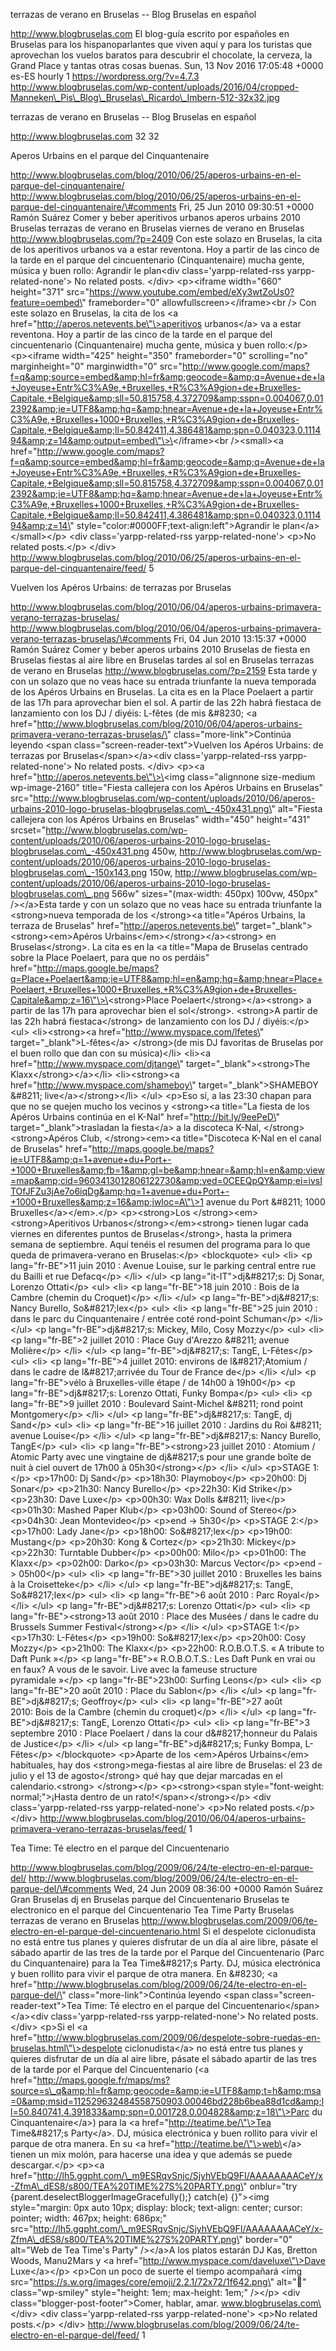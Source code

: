 terrazas de verano en Bruselas -- Blog Bruselas en español

http://www.blogbruselas.com El blog-guía escrito por españoles en
Bruselas para los hispanoparlantes que viven aquí y para los turistas
que aprovechan los vuelos baratos para descubrir el chocolate, la
cerveza, la Grand Place y tantas otras cosas buenas. Sun, 13 Nov 2016
17:05:48 +0000 es-ES hourly 1 https://wordpress.org/?v=4.7.3
http://www.blogbruselas.com/wp-content/uploads/2016/04/cropped-Manneken\_Pis\_Blog\_Bruselas\_Ricardo\_Imbern-512-32x32.jpg

terrazas de verano en Bruselas -- Blog Bruselas en español

http://www.blogbruselas.com 32 32

Aperos Urbains en el parque del Cinquantenaire

http://www.blogbruselas.com/blog/2010/06/25/aperos-urbains-en-el-parque-del-cinquantenaire/
http://www.blogbruselas.com/blog/2010/06/25/aperos-urbains-en-el-parque-del-cinquantenaire/\#comments
Fri, 25 Jun 2010 09:30:51 +0000 Ramón Suárez Comer y beber aperitivos
urbanos aperos urbains 2010 Bruselas terrazas de verano en Bruselas
viernes de verano en Bruselas http://www.blogbruselas.com/?p=2409 Con
este solazo en Bruselas, la cita de los aperitivos urbanos va a estar
reventona. Hoy a partir de las cinco de la tarde en el parque del
cincuentenario (Cinquantenaire) mucha gente, música y buen rollo:
Agrandir le plan\<div class=\'yarpp-related-rss yarpp-related-none\'\>
No related posts. \</div\> \<p\>\<iframe width=\"660\" height=\"371\"
src=\"https://www.youtube.com/embed/eXy3wtZoUs0?feature=oembed\"
frameborder=\"0\" allowfullscreen\>\</iframe\>\<br /\> Con este solazo
en Bruselas, la cita de los \<a
href=\"http://aperos.netevents.be\"\>aperitivos urbanos\</a\> va a estar
reventona. Hoy a partir de las cinco de la tarde en el parque del
cincuentenario (Cinquantenaire) mucha gente, música y buen rollo:\</p\>
\<p\>\<iframe width=\"425\" height=\"350\" frameborder=\"0\"
scrolling=\"no\" marginheight=\"0\" marginwidth=\"0\"
src=\"http://www.google.com/maps?f=q&amp;source=embed&amp;hl=fr&amp;geocode=&amp;q=Avenue+de+la+Joyeuse+Entr%C3%A9e,+Bruxelles,+R%C3%A9gion+de+Bruxelles-Capitale,+Belgique&amp;sll=50.815758,4.372709&amp;sspn=0.004067,0.012392&amp;ie=UTF8&amp;hq=&amp;hnear=Avenue+de+la+Joyeuse+Entr%C3%A9e,+Bruxelles+1000+Bruxelles,+R%C3%A9gion+de+Bruxelles-Capitale,+Belgique&amp;ll=50.842411,4.386481&amp;spn=0.040323,0.111494&amp;z=14&amp;output=embed\"\>\</iframe\>\<br
/\>\<small\>\<a
href=\"http://www.google.com/maps?f=q&amp;source=embed&amp;hl=fr&amp;geocode=&amp;q=Avenue+de+la+Joyeuse+Entr%C3%A9e,+Bruxelles,+R%C3%A9gion+de+Bruxelles-Capitale,+Belgique&amp;sll=50.815758,4.372709&amp;sspn=0.004067,0.012392&amp;ie=UTF8&amp;hq=&amp;hnear=Avenue+de+la+Joyeuse+Entr%C3%A9e,+Bruxelles+1000+Bruxelles,+R%C3%A9gion+de+Bruxelles-Capitale,+Belgique&amp;ll=50.842411,4.386481&amp;spn=0.040323,0.111494&amp;z=14\"
style=\"color:\#0000FF;text-align:left\"\>Agrandir le
plan\</a\>\</small\>\</p\> \<div class=\'yarpp-related-rss
yarpp-related-none\'\> \<p\>No related posts.\</p\> \</div\>
http://www.blogbruselas.com/blog/2010/06/25/aperos-urbains-en-el-parque-del-cinquantenaire/feed/
5

Vuelven los Apéros Urbains: de terrazas por Bruselas

http://www.blogbruselas.com/blog/2010/06/04/aperos-urbains-primavera-verano-terrazas-bruselas/
http://www.blogbruselas.com/blog/2010/06/04/aperos-urbains-primavera-verano-terrazas-bruselas/\#comments
Fri, 04 Jun 2010 13:15:37 +0000 Ramón Suárez Comer y beber aperos
urbains 2010 Bruselas de fiesta en Bruselas fiestas al aire libre en
Bruselas tardes al sol en Bruselas terrazas de verano en Bruselas
http://www.blogbruselas.com/?p=2159 Esta tarde y con un solazo que no
veas hace su entrada triunfante la nueva temporada de los Apéros Urbains
en Bruselas. La cita es en la Place Poelaert a partir de las 17h para
aprovechar bien el sol. A partir de las 22h habrá fiestaca de
lanzamiento con los DJ / diyéis: L-fêtes (de mis &\#8230; \<a
href=\"http://www.blogbruselas.com/blog/2010/06/04/aperos-urbains-primavera-verano-terrazas-bruselas/\"
class=\"more-link\"\>Continúa leyendo \<span
class=\"screen-reader-text\"\>Vuelven los Apéros Urbains: de terrazas
por Bruselas\</span\>\</a\>\<div class=\'yarpp-related-rss
yarpp-related-none\'\> No related posts. \</div\> \<p\>\<a
href=\"http://aperos.netevents.be\"\>\<img class=\"alignnone size-medium
wp-image-2160\" title=\"Fiesta callejera con los Apéros Urbains en
Bruselas\"
src=\"http://www.blogbruselas.com/wp-content/uploads/2010/06/aperos-urbains-2010-logo-bruselas-blogbruselas.com\_-450x431.png\"
alt=\"Fiesta callejera con los Apéros Urbains en Bruselas\"
width=\"450\" height=\"431\"
srcset=\"http://www.blogbruselas.com/wp-content/uploads/2010/06/aperos-urbains-2010-logo-bruselas-blogbruselas.com\_-450x431.png
450w,
http://www.blogbruselas.com/wp-content/uploads/2010/06/aperos-urbains-2010-logo-bruselas-blogbruselas.com\_-150x143.png
150w,
http://www.blogbruselas.com/wp-content/uploads/2010/06/aperos-urbains-2010-logo-bruselas-blogbruselas.com\_.png
566w\" sizes=\"(max-width: 450px) 100vw, 450px\" /\>\</a\>Esta tarde y
con un solazo que no veas hace su entrada triunfante la \<strong\>nueva
temporada de los \</strong\>\<a title=\"Apéros Urbains, la terraza de
Bruselas\" href=\"http://aperos.netevents.be\"
target=\"\_blank\"\>\<strong\>\<em\>Apéros
Urbains\</em\>\</strong\>\</a\>\<strong\> en Bruselas\</strong\>. La
cita es en la \<a title=\"Mapa de Bruselas centrado sobre la Place
Poelaert, para que no os perdáis\"
href=\"http://maps.google.be/maps?q=Place+Poelaert&amp;ie=UTF8&amp;hl=en&amp;hq=&amp;hnear=Place+Poelaert,+Bruxelles+1000+Bruxelles,+R%C3%A9gion+de+Bruxelles-Capitale&amp;z=16\"\>\<strong\>Place
Poelaert\</strong\>\</a\>\<strong\> a partir de las 17h para aprovechar
bien el sol\</strong\>. \<strong\>A partir de las 22h habrá
fiestaca\</strong\> de lanzamiento con los DJ / diyéis:\</p\> \<ul\>
\<li\>\<strong\>\<a href=\"http://www.myspace.com/lfetes\"
target=\"\_blank\"\>L-fêtes\</a\> \</strong\>(de mis DJ favoritas de
Bruselas por el buen rollo que dan con su música)\</li\> \<li\>\<a
href=\"http://www.myspace.com/djtange\"
target=\"\_blank\"\>\<strong\>The Klaxx\</strong\>\</a\>\</li\>
\<li\>\<strong\>\<a href=\"http://www.myspace.com/shameboy\"
target=\"\_blank\"\>SHAMEBOY &\#8211; live\</a\>\</strong\>\</li\>
\</ul\> \<p\>Eso sí, a las 23:30 chapan para que no se quejen mucho los
vecinos y \<strong\>\<a title=\"La fiesta de los Apéros Urbains continúa
en el K-Nal\" href=\"http://bit.ly/9eePeD\"
target=\"\_blank\"\>trasladan la fiesta\</a\> a la discoteca K-Nal,
\</strong\>\<strong\>Apéros Club, \</strong\>\<em\>\<a title=\"Discoteca
K-Nal en el canal de Bruselas\"
href=\"http://maps.google.be/maps?ie=UTF8&amp;q=1+avenue+du+Port+-+1000+Bruxelles&amp;fb=1&amp;gl=be&amp;hnear=&amp;hl=en&amp;view=map&amp;cid=9603413012806122730&amp;ved=0CEEQpQY&amp;ei=ivsITOfJFZu3jAe7o6iqDg&amp;hq=1+avenue+du+Port+-+1000+Bruxelles&amp;z=16&amp;iwloc=A\"\>1
avenue du Port &\#8211; 1000 Bruxelles\</a\>\</em\>.\</p\>
\<p\>\<strong\>Los \</strong\>\<em\>\<strong\>Aperitivos
Urbanos\</strong\>\</em\>\<strong\> tienen lugar cada viernes en
diferentes puntos de Bruselas\</strong\>, hasta la primera semana de
septiembre. Aquí tenéis el resumen del programa para lo que queda de
primavera-verano en Bruselas:\</p\> \<blockquote\> \<ul\> \<li\> \<p
lang=\"fr-BE\"\>11 juin 2010 : Avenue Louise, sur le parking central
entre rue du Bailli et rue Defacq\</p\> \</li\> \</ul\> \<p
lang=\"it-IT\"\>dj&\#8217;s: Dj Sonar, Lorenzo Ottati\</p\> \<ul\>
\<li\> \<p lang=\"fr-BE\"\>18 juin 2010 : Bois de la Cambre (chemin du
Croquet)\</p\> \</li\> \</ul\> \<p lang=\"fr-BE\"\>dj&\#8217;s: Nancy
Burello, So&\#8217;lex\</p\> \<ul\> \<li\> \<p lang=\"fr-BE\"\>25 juin
2010 : dans le parc du Cinquantenaire / entrée coté rond-point
Schuman\</p\> \</li\> \</ul\> \<p lang=\"fr-BE\"\>dj&\#8217;s: Mickey,
Milo, Cosy Mozzy\</p\> \<ul\> \<li\> \<p lang=\"fr-BE\"\>2 juillet
2010 : Place Guy d'Arezzo &\#8211; avenue Molière\</p\> \</li\> \</ul\>
\<p lang=\"fr-BE\"\>dj&\#8217;s: TangE, L-Fêtes\</p\> \<ul\> \<li\> \<p
lang=\"fr-BE\"\>4 juillet 2010: environs de l&\#8217;Atomium / dans le
cadre de l&\#8217;arrivée du Tour de France de\</p\> \</li\> \</ul\> \<p
lang=\"fr-BE\"\>vélo à Bruxelles-ville étape / de 14h00 à 19h00\</p\>
\<p lang=\"fr-BE\"\>dj&\#8217;s: Lorenzo Ottati, Funky Bompa\</p\>
\<ul\> \<li\> \<p lang=\"fr-BE\"\>9 juillet 2010 : Boulevard
Saint-Michel &\#8211; rond point Montgomery\</p\> \</li\> \</ul\> \<p
lang=\"fr-BE\"\>dj&\#8217;s: TangE, dj Sand\</p\> \<ul\> \<li\> \<p
lang=\"fr-BE\"\>16 juillet 2010 : Jardins du Roi &\#8211; avenue
Louise\</p\> \</li\> \</ul\> \<p lang=\"fr-BE\"\>dj&\#8217;s: Nancy
Burello, TangE\</p\> \<ul\> \<li\> \<p lang=\"fr-BE\"\>\<strong\>23
juillet 2010 : Atomium / Atomic Party avec une vingtaine de dj&\#8217;s
pour une grande boîte de nuit à ciel ouvert de 17h00 à
05h30\</strong\>\</p\> \</li\> \</ul\> \<p\>STAGE 1:\</p\> \<p\>17h00:
Dj Sand\</p\> \<p\>18h30: Playmoboy\</p\> \<p\>20h00: Dj Sonar\</p\>
\<p\>21h30: Nancy Burello\</p\> \<p\>22h30: Kid Strike\</p\> \<p\>23h30:
Dave Luxe\</p\> \<p\>00h30: Wax Dolls &\#8211; live\</p\> \<p\>01h30:
Mashed Paper Klub\</p\> \<p\>03h00: Sound of Stereo\</p\> \<p\>04h30:
Jean Montevideo\</p\> \<p\>end -&gt; 5h30\</p\> \<p\>STAGE 2:\</p\>
\<p\>17h00: Lady Jane\</p\> \<p\>18h00: So&\#8217;lex\</p\> \<p\>19h00:
Mustang\</p\> \<p\>20h30: Kong &amp; Cortez\</p\> \<p\>21h30:
Mickey\</p\> \<p\>22h30: Turntable Dubber\</p\> \<p\>00h00: Milo\</p\>
\<p\>01h00: The Klaxx\</p\> \<p\>02h00: Darko\</p\> \<p\>03h30: Marcus
Vector\</p\> \<p\>end -&gt; 05h00\</p\> \<ul\> \<li\> \<p
lang=\"fr-BE\"\>30 juillet 2010 : Bruxelles les bains à la
Croisetteke\</p\> \</li\> \</ul\> \<p lang=\"fr-BE\"\>dj&\#8217;s:
TangE, So&\#8217;lex\</p\> \<ul\> \<li\> \<p lang=\"fr-BE\"\>6 août
2010 : Parc Royal\</p\> \</li\> \</ul\> \<p lang=\"fr-BE\"\>dj&\#8217;s:
Lorenzo Ottati\</p\> \<ul\> \<li\> \<p lang=\"fr-BE\"\>\<strong\>13 août
2010 : Place des Musées / dans le cadre du Brussels Summer
Festival\</strong\>\</p\> \</li\> \</ul\> \<p\>STAGE 1:\</p\>
\<p\>17h30: L-Fêtes\</p\> \<p\>19h00: So&\#8217;lex\</p\> \<p\>20h00:
Cosy Mozzy\</p\> \<p\>21h00: The Klaxx\</p\> \<p\>22h00: R.O.B.O.T.S.
« A tribute to Daft Punk »\</p\> \<p lang=\"fr-BE\"\>« R.O.B.O.T.S.: Les
Daft Punk en vrai ou en faux? A vous de le savoir. Live avec la fameuse
structure pyramidale »\</p\> \<p lang=\"fr-BE\"\>23h00: Surfing
Leons\</p\> \<ul\> \<li\> \<p lang=\"fr-BE\"\>20 août 2010 : Place du
Sablon\</p\> \</li\> \</ul\> \<p lang=\"fr-BE\"\>dj&\#8217;s;
Geoffroy\</p\> \<ul\> \<li\> \<p lang=\"fr-BE\"\>27 août
2010: Bois de la Cambre (chemin du croquet)\</p\> \</li\> \</ul\> \<p
lang=\"fr-BE\"\>dj&\#8217;s: TangE, Lorenzo Ottati\</p\> \<ul\> \<li\>
\<p lang=\"fr-BE\"\>3 septembre 2010 : Place Poelaert / dans la cour
d&\#8217;honneur du Palais de Justice\</p\> \</li\> \</ul\> \<p
lang=\"fr-BE\"\>dj&\#8217;s; Funky Bompa, L-Fêtes\</p\> \</blockquote\>
\<p\>Aparte de los \<em\>Apéros Urbains\</em\> habituales, hay dos
\<strong\>mega-fiestas al aire libre de Bruselas: el 23 de julio y el 13
de agosto\</strong\> qué hay que dejar marcadas en el
calendario.\<strong\> \</strong\>\</p\> \<p\>\<strong\>\<span
style=\"font-weight: normal;\"\>¡Hasta dentro de un
rato!\</span\>\</strong\>\</p\> \<div class=\'yarpp-related-rss
yarpp-related-none\'\> \<p\>No related posts.\</p\> \</div\>
http://www.blogbruselas.com/blog/2010/06/04/aperos-urbains-primavera-verano-terrazas-bruselas/feed/
1

Tea Time: Té electro en el parque del Cincuentenario

http://www.blogbruselas.com/blog/2009/06/24/te-electro-en-el-parque-del/
http://www.blogbruselas.com/blog/2009/06/24/te-electro-en-el-parque-del/\#comments
Wed, 24 Jun 2009 08:36:00 +0000 Ramón Suárez Gran Bruselas dj en
Bruselas parque del Cincuentenario Bruselas te electronico en el parque
del Cincuentenario Tea Time Party Bruselas terrazas de verano en
Bruselas
http://www.blogbruselas.com/2009/06/te-electro-en-el-parque-del-cincuentenario.html
Si el despelote ciclonudista no está entre tus planes y quieres
disfrutar de un día al aire libre, pásate el sábado apartir de las tres
de la tarde por el Parque del Cincuentenario (Parc du Cinquantenaire)
para la Tea Time&\#8217;s Party. DJ, música electrónica y buen rollito
para vivir el parque de otra manera. En &\#8230; \<a
href=\"http://www.blogbruselas.com/blog/2009/06/24/te-electro-en-el-parque-del/\"
class=\"more-link\"\>Continúa leyendo \<span
class=\"screen-reader-text\"\>Tea Time: Té electro en el parque del
Cincuentenario\</span\>\</a\>\<div class=\'yarpp-related-rss
yarpp-related-none\'\> No related posts. \</div\> \<p\>Si el \<a
href=\"http://www.blogbruselas.com/2009/06/despelote-sobre-ruedas-en-bruselas.html\"\>despelote
ciclonudista\</a\> no está entre tus planes y quieres disfrutar de un
día al aire libre, pásate el sábado apartir de las tres de la tarde por
el Parque del Cincuentenario (\<a
href=\"http://maps.google.fr/maps/ms?source=s\_q&amp;hl=fr&amp;geocode=&amp;ie=UTF8&amp;t=h&amp;msa=0&amp;msid=112529632484558750903.00046bd228b6bea88d1cd&amp;ll=50.840741,4.391833&amp;spn=0.001728,0.004828&amp;z=18\"\>Parc
du Cinquantenaire\</a\>) para la \<a href=\"http://teatime.be/\"\>Tea
Time&\#8217;s Party\</a\>. DJ, música electrónica y buen rollito para
vivir el parque de otra manera. En su \<a
href=\"http://teatime.be/\"\>web\</a\> tienen un mix molón, para hacerse
una idea y que además se puede descargar.\</p\> \<p\>\<a
href=\"http://lh5.ggpht.com/\_m9ESRqvSnjc/SjyhVEbQ9FI/AAAAAAAACeY/x-ZfmA\_dES8/s800/TEA%20TIME%27S%20PARTY.png\"
onblur=\"try {parent.deselectBloggerImageGracefully();} catch(e)
{}\"\>\<img style=\"margin: 0px auto 10px; display: block; text-align:
center; cursor: pointer; width: 467px; height: 686px;\"
src=\"http://lh5.ggpht.com/\_m9ESRqvSnjc/SjyhVEbQ9FI/AAAAAAAACeY/x-ZfmA\_dES8/s800/TEA%20TIME%27S%20PARTY.png\"
border=\"0\" alt=\"Web de Tea Time\'s Party\" /\>\</a\>A los platos
estarán DJ Kas, Bretton Woods, Manu2Mars y \<a
href=\"http://www.myspace.com/daveluxe\"\>Dave Luxe\</a\>\</p\> \<p\>Con
un poco de suerte el tiempo acompañará \<img
src=\"https://s.w.org/images/core/emoji/2.2.1/72x72/1f642.png\"
alt=\"🙂\" class=\"wp-smiley\" style=\"height: 1em; max-height: 1em;\"
/\>\</p\> \<div class=\"blogger-post-footer\"\>Comer, hablar, amar.
www.blogbruselas.com\</div\> \<div class=\'yarpp-related-rss
yarpp-related-none\'\> \<p\>No related posts.\</p\> \</div\>
http://www.blogbruselas.com/blog/2009/06/24/te-electro-en-el-parque-del/feed/
1
